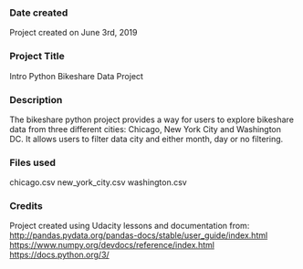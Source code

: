 ### Date created
Project created on June 3rd, 2019

### Project Title
Intro Python Bikeshare Data Project

### Description
The bikeshare python project provides a way for users to explore bikeshare data from three different cities:
Chicago, New York City and Washington DC.  It allows users to filter data city and either month, day or no filtering.


### Files used
chicago.csv
new_york_city.csv
washington.csv

### Credits
Project created using Udacity lessons and documentation from:
http://pandas.pydata.org/pandas-docs/stable/user_guide/index.html
https://www.numpy.org/devdocs/reference/index.html
https://docs.python.org/3/


